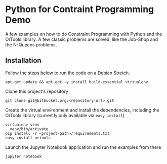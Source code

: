 # Python for Contraint Programming Demo

A few examples on how to do Constraint Programming with Python and the
OrTools library. A few classic problems are solved, like the Job-Shop
and the N-Queens problems.

## Installation

Follow the steps below to run the code on a Debian Stretch.

    apt-get update && apt-get -y install build-essential virtualenv
    
Clone this project's repository

    git clone git@bitbucket.org:<repository-url>.git
    
Create the virtual environment and install the dependencies, including
the OrTools library (currently only available via `easy_install`)

    virtualenv venv
    . venv/bin/activate
    pip install -r <project-path>/requirements.txt
    easy_install ortools

Launch the Jupyter Notebook application and run the examples from
there

    jupyter notebook
